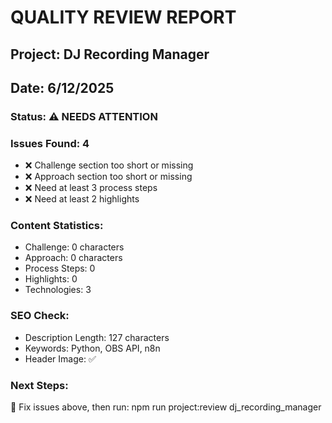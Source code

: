
# QUALITY REVIEW REPORT
## Project: DJ Recording Manager
## Date: 6/12/2025

### Status: ⚠️ NEEDS ATTENTION

### Issues Found: 4
- ❌ Challenge section too short or missing
- ❌ Approach section too short or missing
- ❌ Need at least 3 process steps
- ❌ Need at least 2 highlights

### Content Statistics:
- Challenge: 0 characters
- Approach: 0 characters  
- Process Steps: 0
- Highlights: 0
- Technologies: 3

### SEO Check:
- Description Length: 127 characters
- Keywords: Python, OBS API, n8n
- Header Image: ✅

### Next Steps:
🔧 Fix issues above, then run: npm run project:review dj_recording_manager
        
